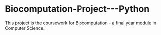 # Biocomputation-Project---Python
This project is the coursework for Biocomputation - a final year module in Computer Science.
